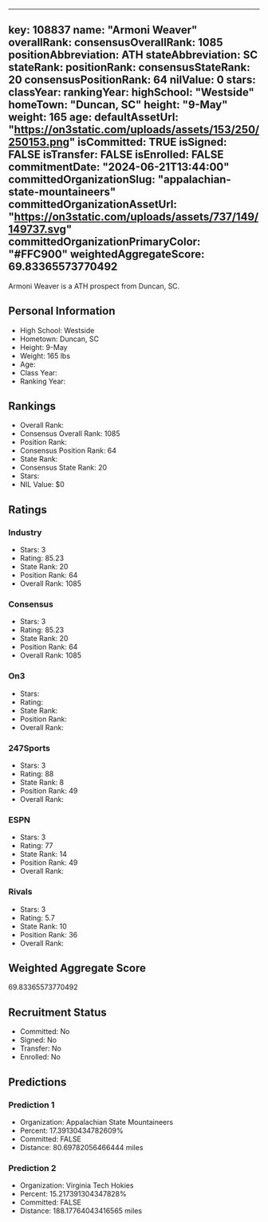 ---
  key: 108837
  name: "Armoni Weaver"
  overallRank: 
  consensusOverallRank: 1085
  positionAbbreviation: ATH
  stateAbbreviation: SC
  stateRank: 
  positionRank: 
  consensusStateRank: 20
  consensusPositionRank: 64
  nilValue: 0
  stars: 
  classYear: 
  rankingYear: 
  highSchool: "Westside"
  homeTown: "Duncan, SC"
  height: "9-May"
  weight: 165
  age: 
  defaultAssetUrl: "https://on3static.com/uploads/assets/153/250/250153.png"
  isCommitted: TRUE
  isSigned: FALSE
  isTransfer: FALSE
  isEnrolled: FALSE
  commitmentDate: "2024-06-21T13:44:00"
  committedOrganizationSlug: "appalachian-state-mountaineers"
  committedOrganizationAssetUrl: "https://on3static.com/uploads/assets/737/149/149737.svg"
  committedOrganizationPrimaryColor: "#FFC900"
  weightedAggregateScore: 69.83365573770492
  ---
  
  Armoni Weaver is a ATH prospect from Duncan, SC.
  
  ## Personal Information
  - High School: Westside
  - Hometown: Duncan, SC
  - Height: 9-May
  - Weight: 165 lbs
  - Age: 
  - Class Year: 
  - Ranking Year: 
  
  ## Rankings
  - Overall Rank: 
  - Consensus Overall Rank: 1085
  - Position Rank: 
  - Consensus Position Rank: 64
  - State Rank: 
  - Consensus State Rank: 20
  - Stars: 
  - NIL Value: $0
  
  ## Ratings
  
  ### Industry
  - Stars: 3
  - Rating: 85.23
  - State Rank: 20
  - Position Rank: 64
  - Overall Rank: 1085
  
  ### Consensus
  - Stars: 3
  - Rating: 85.23
  - State Rank: 20
  - Position Rank: 64
  - Overall Rank: 1085
  
  ### On3
  - Stars: 
  - Rating: 
  - State Rank: 
  - Position Rank: 
  - Overall Rank: 
  
  ### 247Sports
  - Stars: 3
  - Rating: 88
  - State Rank: 8
  - Position Rank: 49
  - Overall Rank: 
  
  ### ESPN
  - Stars: 3
  - Rating: 77
  - State Rank: 14
  - Position Rank: 49
  - Overall Rank: 
  
  ### Rivals
  - Stars: 3
  - Rating: 5.7
  - State Rank: 10
  - Position Rank: 36
  - Overall Rank: 
  
  ## Weighted Aggregate Score
  69.83365573770492
  
  ## Recruitment Status
  - Committed: No
  - Signed: No
  - Transfer: No
  - Enrolled: No
  
  
  
  ## Predictions
  
  ### Prediction 1
  - Organization: Appalachian State Mountaineers
  - Percent: 17.39130434782609%
  - Committed: FALSE
  - Distance: 80.69782056466444 miles
  
  ### Prediction 2
  - Organization: Virginia Tech Hokies
  - Percent: 15.217391304347828%
  - Committed: FALSE
  - Distance: 188.17764043416565 miles
  